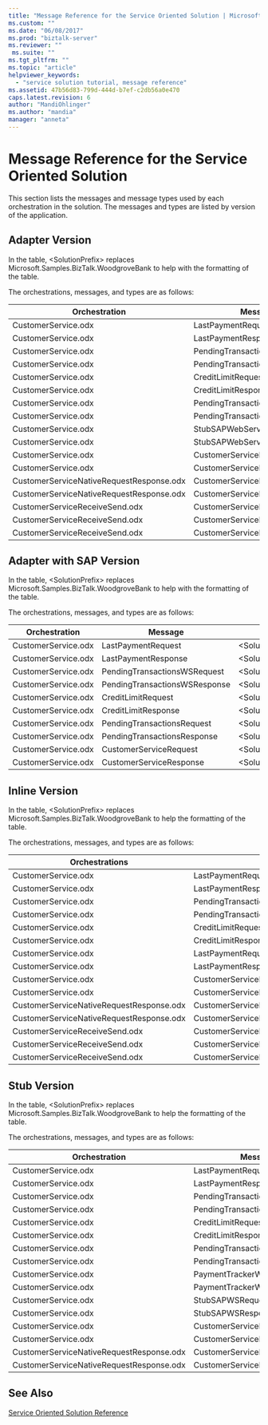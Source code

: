 ```yaml
---
title: "Message Reference for the Service Oriented Solution | Microsoft Docs"
ms.custom: ""
ms.date: "06/08/2017"
ms.prod: "biztalk-server"
ms.reviewer: ""
 ms.suite: ""
ms.tgt_pltfrm: ""
ms.topic: "article"
helpviewer_keywords: 
  - "service solution tutorial, message reference"
ms.assetid: 47b56d83-799d-444d-b7ef-c2db56a0e470
caps.latest.revision: 6
author: "MandiOhlinger"
ms.author: "mandia"
manager: "anneta"
---
```

# Message Reference for the Service Oriented Solution
This section lists the messages and message types used by each orchestration in the solution. The messages and types are listed by version of the application.  
  
## Adapter Version  
 In the table, \<SolutionPrefix> replaces Microsoft.Samples.BizTalk.WoodgroveBank to help with the formatting of the table.  
  
 The orchestrations, messages, and types are as follows:  
  
|Orchestration|Message|Message Type|  
|-------------------|-------------|------------------|  
|CustomerService.odx|LastPaymentRequest|\<SolutionPrefix>.Schemas.LastPaymentRequest|  
|CustomerService.odx|LastPaymentResponse|\<SolutionPrefix>.Schemas.LastPaymentResponse|  
|CustomerService.odx|PendingTransactionsWSRequest|\<SolutionPrefix>.Orchestrations.Adapter.PendTransWS.PendingTransactionsWebService_.GetPendingTransactions_request|  
|CustomerService.odx|PendingTransactionsWSResponse|\<SolutionPrefix>.Orchestrations.Adapter.PendTransWS.PendingTransactionsWebService_.GetPendingTransactions_response|  
|CustomerService.odx|CreditLimitRequest|\<SolutionPrefix>.Schemas.BAPI_BANKACCT_GET_DETAIL.BAPI_BANKACCT_GET_DETAIL_Request|  
|CustomerService.odx|CreditLimitResponse|\<SolutionPrefix>.Schemas.BAPI_BANKACCT_GET_DETAIL.BAPI_BANKACCT_GET_DETAIL_Response|  
|CustomerService.odx|PendingTransactionsRequest|\<SolutionPrefix>.Schemas.PendingTransactionsRequest|  
|CustomerService.odx|PendingTransactionsResponse|\<SolutionPrefix>.Schemas.PendingTransactionsResponse|  
|CustomerService.odx|StubSAPWebServiceRequest|\<SolutionPrefix>.Orchestrations.Adapter.StubSAPWS.StubSAPWS_.GetAccountDetails_request|  
|CustomerService.odx|StubSAPWebServiceResponse|\<SolutionPrefix>.Orchestrations.Adapter.StubSAPWS.StubSAPWS_.GetAccountDetails_response|  
|CustomerService.odx|CustomerServiceRequest|\<SolutionPrefix>.Schemas.CustomerServiceRequest|  
|CustomerService.odx|CustomerServiceResponse|\<SolutionPrefix>.Schemas.CustomerServiceResponse|  
|CustomerServiceNativeRequestResponse.odx|CustomerServiceRequest|\<SolutionPrefix>.Schemas.CustomerServiceRequest|  
|CustomerServiceNativeRequestResponse.odx|CustomerServiceResponse|\<SolutionPrefix>.Schemas.CustomerServiceResponse|  
|CustomerServiceReceiveSend.odx|CustomerServiceResponse2|\<SolutionPrefix>.Schemas.CustomerServiceResponse|  
|CustomerServiceReceiveSend.odx|CustomerServiceResponse|\<SolutionPrefix>.Schemas.CustomerServiceResponse|  
|CustomerServiceReceiveSend.odx|CustomerServiceRequest|\<SolutionPrefix>.Schemas.CustomerServiceRequest|  
  
## Adapter with SAP Version  
 In the table, \<SolutionPrefix> replaces Microsoft.Samples.BizTalk.WoodgroveBank to help with the formatting of the table.  
  
 The orchestrations, messages, and types are as follows:  
  
|Orchestration|Message|Message Type|  
|-------------------|-------------|------------------|  
|CustomerService.odx|LastPaymentRequest|\<SolutionPrefix>.Schemas.LastPaymentRequest|  
|CustomerService.odx|LastPaymentResponse|\<SolutionPrefix>.Schemas.LastPaymentResponse|  
|CustomerService.odx|PendingTransactionsWSRequest|\<SolutionPrefix>.Orchestrations.Adapter.PendTransWS.PendingTransactionsWebService_.GetPendingTransactions_request|  
|CustomerService.odx|PendingTransactionsWSResponse|\<SolutionPrefix>.Orchestrations.Adapter.PendTransWS.PendingTransactionsWebService_.GetPendingTransactions_response|  
|CustomerService.odx|CreditLimitRequest|\<SolutionPrefix>.Schemas.BAPI_BANKACCT_GET_DETAIL.BAPI_BANKACCT_GET_DETAIL_Request|  
|CustomerService.odx|CreditLimitResponse|\<SolutionPrefix>.Schemas.BAPI_BANKACCT_GET_DETAIL.BAPI_BANKACCT_GET_DETAIL_Response|  
|CustomerService.odx|PendingTransactionsRequest|\<SolutionPrefix>.Schemas.PendingTransactionsRequest|  
|CustomerService.odx|PendingTransactionsResponse|\<SolutionPrefix>.Schemas.PendingTransactionsResponse|  
|CustomerService.odx|CustomerServiceRequest|\<SolutionPrefix>.Schemas.CustomerServiceRequest|  
|CustomerService.odx|CustomerServiceResponse|\<SolutionPrefix>.Schemas.CustomerServiceResponse|  
  
## Inline Version  
 In the table, \<SolutionPrefix> replaces Microsoft.Samples.BizTalk.WoodgroveBank to help the formatting of the table.  
  
 The orchestrations, messages, and types are as follows:  
  
|Orchestrations|Message|Message Type|  
|--------------------|-------------|------------------|  
|CustomerService.odx|LastPaymentRequest|\<SolutionPrefix>.Schemas.LastPaymentRequest|  
|CustomerService.odx|LastPaymentResponse|\<SolutionPrefix>.Schemas.LastPaymentResponse|  
|CustomerService.odx|PendingTransactionsWSRequest|\<SolutionPrefix>.Schemas.PendingTransactionsRequest|  
|CustomerService.odx|PendingTransactionsWSResponse|\<SolutionPrefix>.Schemas.PendingTransactionsResponse|  
|CustomerService.odx|CreditLimitRequest|\<SolutionPrefix>.Schemas.BAPI_BANKACCT_GET_DETAIL.BAPI_BANKACCT_GET_DETAIL_Request|  
|CustomerService.odx|CreditLimitResponse|\<SolutionPrefix>.Schemas.BAPI_BANKACCT_GET_DETAIL.BAPI_BANKACCT_GET_DETAIL_Response|  
|CustomerService.odx|LastPaymentRequestAfterSendPipeline|System.Xml.XmlDocument|  
|CustomerService.odx|LastPaymentResponseBeforeReceivePipeline|System.Xml.XmlDocument|  
|CustomerService.odx|CustomerServiceRequest|\<SolutionPrefix>.Schemas.CustomerServiceRequest|  
|CustomerService.odx|CustomerServiceResponse|\<SolutionPrefix>.Schemas.CustomerServiceResponse|  
|CustomerServiceNativeRequestResponse.odx|CustomerServiceRequest|\<SolutionPrefix>.Schemas.CustomerServiceRequest|  
|CustomerServiceNativeRequestResponse.odx|CustomerServiceResponse|\<SolutionPrefix>.Schemas.CustomerServiceResponse|  
|CustomerServiceReceiveSend.odx|CustomerServiceResponse2|\<SolutionPrefix>.Schemas.CustomerServiceResponse|  
|CustomerServiceReceiveSend.odx|CustomerServiceResponse|\<SolutionPrefix>.Schemas.CustomerServiceResponse|  
|CustomerServiceReceiveSend.odx|CustomerServiceRequest|\<SolutionPrefix>.Schemas.CustomerServiceRequest|  
  
## Stub Version  
 In the table, \<SolutionPrefix> replaces Microsoft.Samples.BizTalk.WoodgroveBank to help the formatting of the table.  
  
 The orchestrations, messages, and types are as follows:  
  
|Orchestration|Message|Message Type|  
|-------------------|-------------|------------------|  
|CustomerService.odx|LastPaymentRequest|\<SolutionPrefix>.Schemas.LastPaymentRequest|  
|CustomerService.odx|LastPaymentResponse|\<SolutionPrefix>.Schemas.LastPaymentResponse|  
|CustomerService.odx|PendingTransactionsWSRequest|\<SolutionPrefix>.Orchestrations.Stubbed.StubPendTransWS.StubPendingTransactionsWebService_.GetPendingTransactions_request|  
|CustomerService.odx|PendingTransactionsWSResponse|\<SolutionPrefix>.Orchestrations.Stubbed.StubPendTransWS.StubPendingTransactionsWebService_.GetPendingTransactions_response|  
|CustomerService.odx|CreditLimitRequest|\<SolutionPrefix>.Schemas.BAPI_BANKACCT_GET_DETAIL.BAPI_BANKACCT_GET_DETAIL_Request|  
|CustomerService.odx|CreditLimitResponse|\<SolutionPrefix>.Schemas.BAPI_BANKACCT_GET_DETAIL.BAPI_BANKACCT_GET_DETAIL_Response|  
|CustomerService.odx|PendingTransactionsRequest|\<SolutionPrefix>.Schemas.PendingTransactionsRequest|  
|CustomerService.odx|PendingTransactionsResponse|\<SolutionPrefix>.Schemas.PendingTransactionsResponse|  
|CustomerService.odx|PaymentTrackerWSRequest|\<SolutionPrefix>.Orchestrations.Stubbed.StubPmntTrckWS.StubPaymentTrackerWebService_.GetLastPayments_request|  
|CustomerService.odx|PaymentTrackerWSResponse|\<SolutionPrefix>.Orchestrations.Stubbed.StubPmntTrckWS.StubPaymentTrackerWebService_.GetLastPayments_response|  
|CustomerService.odx|StubSAPWSRequest|\<SolutionPrefix>.Orchestrations.Stubbed.StubSAPWS.StubSAPWS_.GetAccountDetails_request|  
|CustomerService.odx|StubSAPWSResponse|\<SolutionPrefix>.Orchestrations.Stubbed.StubSAPWS.StubSAPWS_.GetAccountDetails_response|  
|CustomerService.odx|CustomerServiceRequest|\<SolutionPrefix>.Schemas.CustomerServiceRequest|  
|CustomerService.odx|CustomerServiceResponse|\<SolutionPrefix>.Schemas.CustomerServiceResponse|  
|CustomerServiceNativeRequestResponse.odx|CustomerServiceRequest|\<SolutionPrefix>.Schemas.CustomerServiceRequest|  
|CustomerServiceNativeRequestResponse.odx|CustomerServiceResponse|\<SolutionPrefix>.Schemas.CustomerServiceResponse|  
  
## See Also  
 [Service Oriented Solution Reference](../core/service-oriented-solution-reference.md)